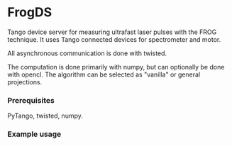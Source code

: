# FrogDS

Tango device server for measuring ultrafast laser pulses with the FROG technique. It uses Tango connected 
devices for spectrometer and motor.

All asynchronous communication is done with twisted.

The computation is done primarily with numpy, but can optionally be done with opencl. The algorithm can be 
selected as "vanilla" or general projections.

### Prerequisites

PyTango, twisted, numpy.


### Example usage


